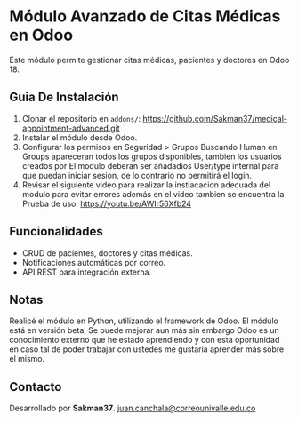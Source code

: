 # Módulo Avanzado de Citas Médicas en Odoo

Este módulo permite gestionar citas médicas, pacientes y doctores en Odoo 18.

## Guia De Instalación
1. Clonar el repositorio en `addons/`: https://github.com/Sakman37/medical-appointment-advanced.git 
2. Instalar el módulo desde Odoo.
3. Configurar los permisos en Seguridad > Grupos  Buscando Human en Groups apareceran todos los grupos disponibles, tambien los usuarios creados por El modulo deberan ser añadadios User/type internal para que puedan iniciar sesion, de lo contrario no permitirá el login.
4. Revisar el siguiente video para realizar la instlacacion adecuada del modulo para evitar errores además en el video tambien se encuentra la Prueba de uso: https://youtu.be/AWIr56Xfb24 


## Funcionalidades
- CRUD de pacientes, doctores y citas médicas.
- Notificaciones automáticas por correo.
- API REST para integración externa.

## Notas
Realicé el módulo en Python, utilizando el framework de Odoo. 
El módulo está en versión beta, Se puede mejorar aun más sin embargo Odoo es un conocimiento externo que he estado aprendiendo y con esta oportunidad en caso tal de poder trabajar con ustedes me gustaria aprender más sobre el mismo.















## Contacto
Desarrollado por **Sakman37**.
juan.canchala@correounivalle.edu.co

